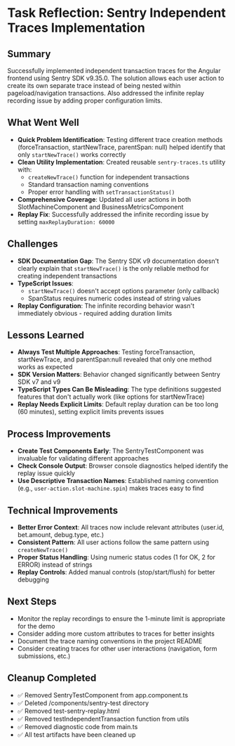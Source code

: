 # Task Reflection: Sentry Independent Traces Implementation

## Summary
Successfully implemented independent transaction traces for the Angular frontend using Sentry SDK v9.35.0. The solution allows each user action to create its own separate trace instead of being nested within pageload/navigation transactions. Also addressed the infinite replay recording issue by adding proper configuration limits.

## What Went Well
- **Quick Problem Identification**: Testing different trace creation methods (forceTransaction, startNewTrace, parentSpan: null) helped identify that only `startNewTrace()` works correctly
- **Clean Utility Implementation**: Created reusable `sentry-traces.ts` utility with:
  - `createNewTrace()` function for independent transactions
  - Standard transaction naming conventions
  - Proper error handling with `setTransactionStatus()`
- **Comprehensive Coverage**: Updated all user actions in both SlotMachineComponent and BusinessMetricsComponent
- **Replay Fix**: Successfully addressed the infinite recording issue by setting `maxReplayDuration: 60000`

## Challenges
- **SDK Documentation Gap**: The Sentry SDK v9 documentation doesn't clearly explain that `startNewTrace()` is the only reliable method for creating independent transactions
- **TypeScript Issues**: 
  - `startNewTrace()` doesn't accept options parameter (only callback)
  - SpanStatus requires numeric codes instead of string values
- **Replay Configuration**: The infinite recording behavior wasn't immediately obvious - required adding duration limits

## Lessons Learned
- **Always Test Multiple Approaches**: Testing forceTransaction, startNewTrace, and parentSpan:null revealed that only one method works as expected
- **SDK Version Matters**: Behavior changed significantly between Sentry SDK v7 and v9
- **TypeScript Types Can Be Misleading**: The type definitions suggested features that don't actually work (like options for startNewTrace)
- **Replay Needs Explicit Limits**: Default replay duration can be too long (60 minutes), setting explicit limits prevents issues

## Process Improvements
- **Create Test Components Early**: The SentryTestComponent was invaluable for validating different approaches
- **Check Console Output**: Browser console diagnostics helped identify the replay issue quickly
- **Use Descriptive Transaction Names**: Established naming convention (e.g., `user-action.slot-machine.spin`) makes traces easy to find

## Technical Improvements
- **Better Error Context**: All traces now include relevant attributes (user.id, bet.amount, debug.type, etc.)
- **Consistent Pattern**: All user actions follow the same pattern using `createNewTrace()`
- **Proper Status Handling**: Using numeric status codes (1 for OK, 2 for ERROR) instead of strings
- **Replay Controls**: Added manual controls (stop/start/flush) for better debugging

## Next Steps
- Monitor the replay recordings to ensure the 1-minute limit is appropriate for the demo
- Consider adding more custom attributes to traces for better insights
- Document the trace naming conventions in the project README
- Consider creating traces for other user interactions (navigation, form submissions, etc.)

## Cleanup Completed
- ✅ Removed SentryTestComponent from app.component.ts
- ✅ Deleted /components/sentry-test directory
- ✅ Removed test-sentry-replay.html
- ✅ Removed testIndependentTransaction function from utils
- ✅ Removed diagnostic code from main.ts
- ✅ All test artifacts have been cleaned up